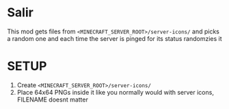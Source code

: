 # Salir
This mod gets files from ``<MINECRAFT_SERVER_ROOT>/server-icons/`` and picks a random one and each time the server is pinged for its status randomzies it

# SETUP
1. Create ``<MINECRAFT_SERVER_ROOT>/server-icons/``
2. Place 64x64 PNGs inside it like you normally would with server icons, FILENAME doesnt matter
